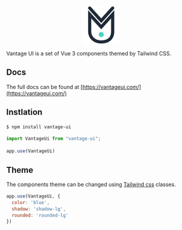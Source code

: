 <div style="text-align:center">
  <img src="./dev/vantage-ui-logo-dark.svg" width="100">
</div>

Vantage UI is a set of Vue 3 components themed by Tailwind CSS.

## Docs

The full docs can be found at [https://vantageui.com/](https://vantageui.com/)

## Instlation

``` bash
$ npm install vantage-ui
```

```javascript
import VantageUi from "vantage-ui";

app.use(VantageUi)
```

## Theme

The components theme can be changed using [Tailwind css](https://tailwindcss.com/) classes.

```javascript
app.use(VantageUi, {
  color: 'blue',
  shadow: 'shadow-lg',
  rounded: 'rounded-lg'
})
```